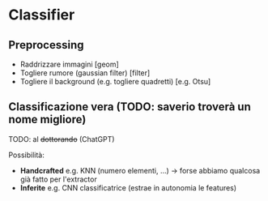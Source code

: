 # Classifier

## Preprocessing

- Raddrizzare immagini [geom]
- Togliere rumore (gaussian filter) [filter]
- Togliere il background (e.g. togliere quadretti) [e.g. Otsu]



## Classificazione vera (TODO: saverio troverà un nome migliore)

TODO: al ~~dottorando~~ (ChatGPT)

Possibilità:

- **Handcrafted** e.g. KNN (numero elementi, ...) -> forse abbiamo qualcosa già fatto per l'extractor
- **Inferite** e.g. CNN classificatrice (estrae in autonomia le features)






